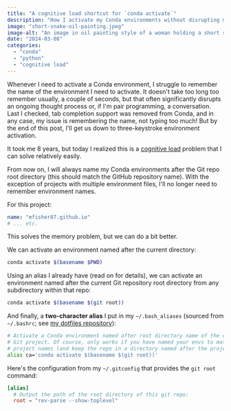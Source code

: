 ```yaml
---
title: "A cognitive load shortcut for `conda activate`"
description: "How I activate my Conda environments without disrupting my flow"
image: "short-snake-oil-painting.jpeg"
image-alt: "An image in oil painting style of a woman holding a short snake with an ouroboros halo. Generated with stable diffusion."
date: "2024-03-08"
categories:
  - "conda"
  - "python"
  - "cognitive load"
---
```


Whenever I need to activate a Conda environment, I struggle to remember the name of the
environment I need to activate. It doesn't take too long too remember usually, a couple
of seconds, but that often significantly disrupts an ongoing thought process or, if I'm
pair programming, a conversation. Last I checked, tab completion support was removed from
Conda, and in any case, my issue is remembering the name, not typing too much! But by
the end of this post, I'll get us down to three-keystroke environment activation.

It took me 8 years, but today I realized this is a
[cognitive load](/more/cognitive_load.md) problem that I can solve relatively easily.

From now on, I will always name my Conda environments after the Git repo root directory
(this should match the GitHub repository name). With the exception of projects with
multiple environment files, I'll no longer need to remember environment names.

For this project:

```{.yaml filename="environment.yml"}
name: "mfisher87.github.io"
# ... etc.
```

This solves the memory problem, but we can do a bit better.

We can activate an environment named after the current directory:

```bash
conda activate $(basename $PWD)
```

Using an alias I already have (read on for details), we can activate an environment
named after the current Git repository root directory from any subdirectory within that
repo:

```bash
conda activate $(basename $(git root))
```

And finally, a **two-character alias** I put in my `~/.bash_aliases` (sourced from
`~/.bashrc`; see [my dotfiles repository](https://github.com/mfisher87/dotfiles)):

```bash
# Activate a Conda environment named after root directory name of the current
# Git project. Of course, only works if you have named your envs to match your
# project names (and keep the repo in a directory named after the project)!
alias ca='conda activate $(basename $(git root))'
```

Here's the configuration from my `~/.gitconfig` that provides the `git root`
command:

```toml
[alias]
  # Output the path of the root directory of this git repo:
  root = "rev-parse --show-toplevel"
```
